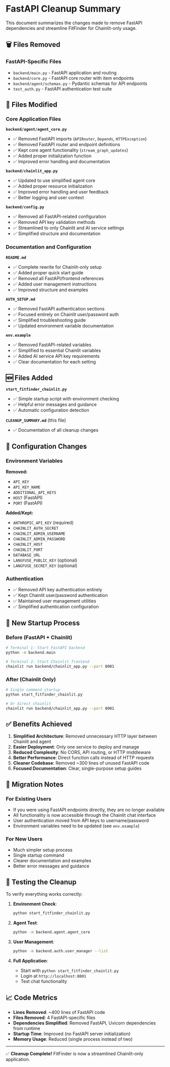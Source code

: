# FastAPI Cleanup Summary

This document summarizes the changes made to remove FastAPI dependencies and streamline FitFinder for Chainlit-only usage.

## 🗑️ Files Removed

### FastAPI-Specific Files
- `backend/main.py` - FastAPI application and routing
- `backend/core.py` - FastAPI core router with item endpoints
- `backend/agent/schemas.py` - Pydantic schemas for API endpoints
- `test_auth.py` - FastAPI authentication test suite

## 📝 Files Modified

### Core Application Files

**`backend/agent/agent_core.py`**
- ✅ Removed FastAPI imports (`APIRouter`, `Depends`, `HTTPException`)
- ✅ Removed FastAPI router and endpoint definitions
- ✅ Kept core agent functionality (`stream_graph_updates`)
- ✅ Added proper initialization function
- ✅ Improved error handling and documentation

**`backend/chainlit_app.py`**
- ✅ Updated to use simplified agent core
- ✅ Added proper resource initialization
- ✅ Improved error handling and user feedback
- ✅ Better logging and user context

**`backend/config.py`**
- ✅ Removed all FastAPI-related configuration
- ✅ Removed API key validation methods
- ✅ Streamlined to only Chainlit and AI service settings
- ✅ Simplified structure and documentation

### Documentation and Configuration

**`README.md`**
- ✅ Complete rewrite for Chainlit-only setup
- ✅ Added proper quick start guide
- ✅ Removed all FastAPI/frontend references
- ✅ Added user management instructions
- ✅ Improved structure and examples

**`AUTH_SETUP.md`**
- ✅ Removed FastAPI authentication sections
- ✅ Focused entirely on Chainlit user/password auth
- ✅ Simplified troubleshooting guide
- ✅ Updated environment variable documentation

**`env.example`**
- ✅ Removed FastAPI-related variables
- ✅ Simplified to essential Chainlit variables
- ✅ Added AI service API key requirements
- ✅ Clear documentation for each setting

## 🆕 Files Added

**`start_fitfinder_chainlit.py`**
- ✅ Simple startup script with environment checking
- ✅ Helpful error messages and guidance
- ✅ Automatic configuration detection

**`CLEANUP_SUMMARY.md`** (this file)
- ✅ Documentation of all cleanup changes

## 🔧 Configuration Changes

### Environment Variables
**Removed:**
- `API_KEY`
- `API_KEY_NAME`
- `ADDITIONAL_API_KEYS`
- `HOST` (FastAPI)
- `PORT` (FastAPI)

**Added/Kept:**
- `ANTHROPIC_API_KEY` (required)
- `CHAINLIT_AUTH_SECRET`
- `CHAINLIT_ADMIN_USERNAME`
- `CHAINLIT_ADMIN_PASSWORD`
- `CHAINLIT_HOST`
- `CHAINLIT_PORT`
- `DATABASE_URL`
- `LANGFUSE_PUBLIC_KEY` (optional)
- `LANGFUSE_SECRET_KEY` (optional)

### Authentication
- ✅ Removed API key authentication entirely
- ✅ Kept Chainlit user/password authentication
- ✅ Maintained user management utilities
- ✅ Simplified authentication configuration

## 🚀 New Startup Process

### Before (FastAPI + Chainlit)
```bash
# Terminal 1: Start FastAPI backend
python -m backend.main

# Terminal 2: Start Chainlit frontend
chainlit run backend/chainlit_app.py --port 8001
```

### After (Chainlit Only)
```bash
# Single command startup
python start_fitfinder_chainlit.py

# Or direct chainlit
chainlit run backend/chainlit_app.py --port 8001
```

## ✅ Benefits Achieved

1. **Simplified Architecture**: Removed unnecessary HTTP layer between Chainlit and agent
2. **Easier Deployment**: Only one service to deploy and manage
3. **Reduced Complexity**: No CORS, API routing, or HTTP middleware
4. **Better Performance**: Direct function calls instead of HTTP requests
5. **Cleaner Codebase**: Removed ~300 lines of unused FastAPI code
6. **Focused Documentation**: Clear, single-purpose setup guides

## 🔄 Migration Notes

### For Existing Users
- If you were using FastAPI endpoints directly, they are no longer available
- All functionality is now accessible through the Chainlit chat interface
- User authentication moved from API keys to username/password
- Environment variables need to be updated (see `env.example`)

### For New Users
- Much simpler setup process
- Single startup command
- Clearer documentation and examples
- Better error messages and guidance

## 🧪 Testing the Cleanup

To verify everything works correctly:

1. **Environment Check**:
   ```bash
   python start_fitfinder_chainlit.py
   ```

2. **Agent Test**:
   ```bash
   python -m backend.agent.agent_core
   ```

3. **User Management**:
   ```bash
   python -m backend.auth.user_manager --list
   ```

4. **Full Application**:
   - Start with `python start_fitfinder_chainlit.py`
   - Login at `http://localhost:8001`
   - Test chat functionality

## 📈 Code Metrics

- **Lines Removed**: ~400 lines of FastAPI code
- **Files Removed**: 4 FastAPI-specific files
- **Dependencies Simplified**: Removed FastAPI, Uvicorn dependencies from runtime
- **Startup Time**: Improved (no FastAPI server initialization)
- **Memory Usage**: Reduced (single process instead of two)

---

✅ **Cleanup Complete!** FitFinder is now a streamlined Chainlit-only application. 